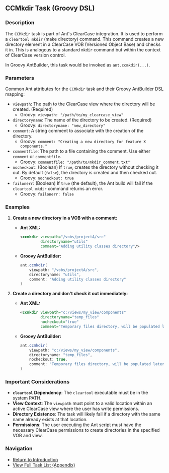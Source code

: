 ## CCMkdir Task (Groovy DSL)

### Description

The `CCMkdir` task is part of Ant's ClearCase integration. It is used to perform a `cleartool mkdir` (make directory) command. This command creates a new directory element in a ClearCase VOB (Versioned Object Base) and checks it in. This is analogous to a standard `mkdir` command but within the context of ClearCase version control.

In Groovy AntBuilder, this task would be invoked as `ant.ccmkdir(...)`.

### Parameters

Common Ant attributes for the `CCMkdir` task and their Groovy AntBuilder DSL mapping:

*   `viewpath`: The path to the ClearCase view where the directory will be created. (Required)
    *   Groovy: `viewpath: "/path/to/my_clearcase_view"`
*   `directoryname`: The name of the directory to be created. (Required)
    *   Groovy: `directoryname: "new_directory"`
*   `comment`: A string comment to associate with the creation of the directory.
    *   Groovy: `comment: "Creating a new directory for feature X components."`
*   `commentfile`: The path to a file containing the comment. Use either `comment` or `commentfile`.
    *   Groovy: `commentfile: "/path/to/mkdir_comment.txt"`
*   `nocheckout`: (Boolean) If `true`, creates the directory without checking it out. By default (`false`), the directory is created and then checked out.
    *   Groovy: `nocheckout: true`
*   `failonerr`: (Boolean) If `true` (the default), the Ant build will fail if the `cleartool mkdir` command returns an error.
    *   Groovy: `failonerr: false`

### Examples

1.  **Create a new directory in a VOB with a comment:**

    *   **Ant XML:**
        ```xml
        <ccmkdir viewpath="/vobs/projectA/src"
                 directoryname="utils"
                 comment="Adding utility classes directory"/>
        ```
    *   **Groovy AntBuilder:**
        ```groovy
        ant.ccmkdir(
            viewpath: "/vobs/projectA/src",
            directoryname: "utils",
            comment: "Adding utility classes directory"
        )
        ```

2.  **Create a directory and don't check it out immediately:**

    *   **Ant XML:**
        ```xml
        <ccmkdir viewpath="c:/views/my_view/components"
                 directoryname="temp_files"
                 nocheckout="true"
                 comment="Temporary files directory, will be populated later"/>
        ```
    *   **Groovy AntBuilder:**
        ```groovy
        ant.ccmkdir(
            viewpath: "c:/views/my_view/components",
            directoryname: "temp_files",
            nocheckout: true,
            comment: "Temporary files directory, will be populated later"
        )
        ```

### Important Considerations

*   **`cleartool` Dependency**: The `cleartool` executable must be in the system PATH.
*   **View Context**: The `viewpath` must point to a valid location within an active ClearCase view where the user has write permissions.
*   **Directory Existence**: The task will likely fail if a directory with the same name already exists at that location.
*   **Permissions**: The user executing the Ant script must have the necessary ClearCase permissions to create directories in the specified VOB and view.

### Navigation

*   [Return to Introduction](00-Introduction_Groovy_Ant_Manual.md)
*   [View Full Task List (Appendix)](Appendix_A_Ant_XML_to_Groovy_Mapping.md)

